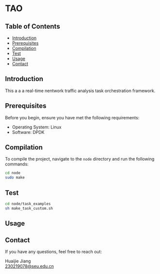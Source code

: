 # TAO

## Table of Contents

- [Introduction](#introduction)
- [Prerequisites](#prerequisites)
- [Compilation](#compilation)
- [Test](#Test)
- [Usage](#usage)
- [Contact](#contact)

## Introduction

This a a a real-time nentwork traffic analysis task orchestration framework.

## Prerequisites

Before you begin, ensure you have met the following requirements:

- Operating System: Linux
- Software: DPDK

## Compilation

To compile the project, navigate to the `node` directory and run the following commands:

```bash
cd node
sudo make
```

## Test

```bash
cd node/task_examples
sh make_task_custom.sh
```

## Usage

## Contact

If you have any questions, feel free to reach out:

Huaijie Jiang  
<230219078@seu.edu.cn>
